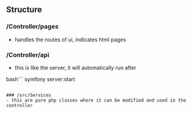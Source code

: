 ## Structure

### /Controller/pages 
- handles the routes of ui, indicates html pages

### /Controller/api 
- this is like the server, it will automatically run after 

bash```
    symfony server:start
```

### /src/Services
- this are pure php classes where it can be modified and used in the controller
